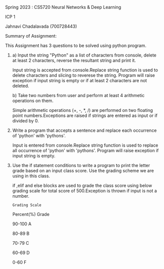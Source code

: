 Spring 2023 : CS5720 Neural Networks & Deep Learning

ICP 1

Jahnavi Chadalavada (700728443)

Summary of Assignment:

This Assignment has 3 questions to be solved using python program.

1. a) Input the string "Python" as a list of characters from console, delete at least 2 characters, reverse the resultant string and print it.
   
   Input string is accepted from console.Replace string function is used to delete characters and slicing to reverese the string. Program will raise exception if input string is empty or if at least 2 characters are not deleted.

   b) Take two numbers from user and perform at least 4 arithmetic operations on them.
   
   Simple arithmetic operations (+, -, \*, /) are performed on two floating point numbers.Exceptions are raised if strings are entered as input or if divided by 0.

2. Write a program that accepts a sentence and replace each occurrence of 'python' with 'pythons'.

   Input is entered from console.Replace string function is used to replace all occurrence of 'python' with 'pythons'. Program will raise exception if input string is empty.

3. Use the if statement conditions to write a program to print the letter grade based on an input class score. Use the grading scheme we are using in this class.

   if ,elif and else blocks are used to grade the class score using below grading scale for total score of 500.Exception is thrown if input is not a number.
       
       Grading Scale
       
    Percent(%) Grade
    
    90-100        A
    
    80-89         B
    
    70-79         C
    
    60-69         D
    
    0-60          F 
